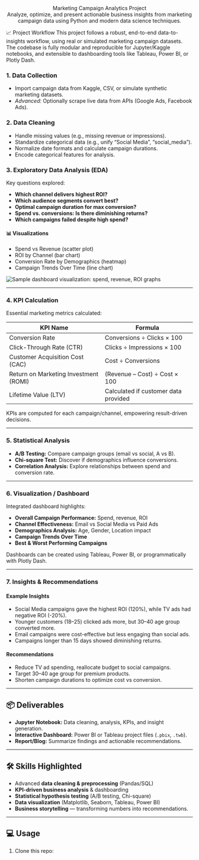 <div align="center">Marketing Campaign Analytics Project</div>
<div align="center">Analyze, optimize, and present actionable business insights from marketing campaign data using Python and modern data science techniques.</div>

📈 Project Workflow
This project follows a robust, end-to-end data-to-insights workflow, using real or simulated marketing campaign datasets. The codebase is fully modular and reproducible for Jupyter/Kaggle notebooks, and extensible to dashboarding tools like Tableau, Power BI, or Plotly Dash.

### 1. Data Collection

- Import campaign data from Kaggle, CSV, or simulate synthetic marketing datasets.
- _Advanced:_ Optionally scrape live data from APIs (Google Ads, Facebook Ads).

### 2. Data Cleaning

- Handle missing values (e.g., missing revenue or impressions).
- Standardize categorical data (e.g., unify “Social Media”, “social_media”).
- Normalize date formats and calculate campaign durations.
- Encode categorical features for analysis.

### 3. Exploratory Data Analysis (EDA)

Key questions explored:

- **Which channel delivers highest ROI?**
- **Which audience segments convert best?**
- **Optimal campaign duration for max conversion?**
- **Spend vs. conversions: Is there diminishing returns?**
- **Which campaigns failed despite high spend?**

#### 📊 Visualizations

- Spend vs Revenue (scatter plot)
- ROI by Channel (bar chart)
- Conversion Rate by Demographics (heatmap)
- Campaign Trends Over Time (line chart)

![Sample dashboard visualization: spend, revenue, ROI graphs](dashboard_sample.png)

---

### 4. KPI Calculation

Essential marketing metrics calculated:

| KPI Name           | Formula                                           |
|--------------------|--------------------------------------------------|
| Conversion Rate    | Conversions ÷ Clicks × 100                       |
| Click-Through Rate (CTR)   | Clicks ÷ Impressions × 100              |
| Customer Acquisition Cost (CAC) | Cost ÷ Conversions                 |
| Return on Marketing Investment (ROMI) | (Revenue – Cost) ÷ Cost × 100|
| Lifetime Value (LTV)   | Calculated if customer data provided         |

KPIs are computed for each campaign/channel, empowering result-driven decisions.

---

### 5. Statistical Analysis

- **A/B Testing:** Compare campaign groups (email vs social, A vs B).
- **Chi-square Test:** Discover if demographics influence conversions.
- **Correlation Analysis:** Explore relationships between spend and conversion rate.

---

### 6. Visualization / Dashboard

Integrated dashboard highlights:

- **Overall Campaign Performance:** Spend, revenue, ROI
- **Channel Effectiveness:** Email vs Social Media vs Paid Ads
- **Demographics Analysis:** Age, Gender, Location impact
- **Campaign Trends Over Time**
- **Best & Worst Performing Campaigns**

Dashboards can be created using Tableau, Power BI, or programmatically with Plotly Dash.

---

### 7. Insights & Recommendations

#### Example Insights

- Social Media campaigns gave the highest ROI (120%), while TV ads had negative ROI (-20%).
- Younger customers (18–25) clicked ads more, but 30–40 age group converted more.
- Email campaigns were cost-effective but less engaging than social ads.
- Campaigns longer than 15 days showed diminishing returns.

#### Recommendations

- Reduce TV ad spending, reallocate budget to social campaigns.
- Target 30–40 age group for premium products.
- Shorten campaign durations to optimize cost vs conversion.

---

## 📦 Deliverables

- **Jupyter Notebook:** Data cleaning, analysis, KPIs, and insight generation.
- **Interactive Dashboard:** Power BI or Tableau project files (`.pbix`, `.twb`).
- **Report/Blog:** Summarize findings and actionable recommendations.

---

## 🛠️ Skills Highlighted

- Advanced **data cleaning & preprocessing** (Pandas/SQL)
- **KPI-driven business analysis** & dashboarding
- **Statistical hypothesis testing** (A/B testing, Chi-square)
- **Data visualization** (Matplotlib, Seaborn, Tableau, Power BI)
- **Business storytelling** — transforming numbers into recommendations.

---

## 💻 Usage

1. Clone this repo:
